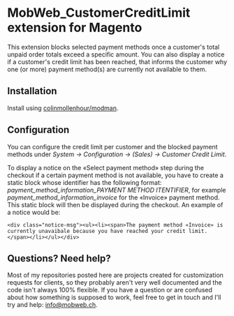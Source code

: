 # MobWeb_CustomerCreditLimit extension for Magento

This extension blocks selected payment methods once a customer's total unpaid order totals exceed a specific amount. You can also display a notice if a customer's credit limit has been reached, that informs the customer why one (or more) payment method(s) are currently not available to them.

## Installation

Install using [colinmollenhour/modman](https://github.com/colinmollenhour/modman/).

## Configuration

You can configure the credit limit per customer and the blocked payment methods under *System -> Configuration -> (Sales) -> Customer Credit Limit*.

To display a notice on the «Select payment method» step during the checkout if a certain payment method is not available, you have to create a static block whose identifier has the following format: *payment_method_information_PAYMENT METHOD ITENTIFIER*, for example *payment_method_information_invoice* for the «Invoice» payment method. This static block will then be displayed during the checkout. An example of a notice would be:

```
<div class="notice-msg"><ul><li><span>The payment method «Invoice» is currently unavaibale because you have reached your credit limit.</span></li></ul></div>
```

## Questions? Need help?

Most of my repositories posted here are projects created for customization requests for clients, so they probably aren't very well documented and the code isn't always 100% flexible. If you have a question or are confused about how something is supposed to work, feel free to get in touch and I'll try and help: [info@mobweb.ch](mailto:info@mobweb.ch).